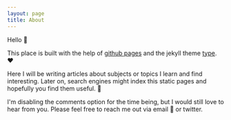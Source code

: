 ```yaml
---
layout: page
title: About
---
```


Hello 👋

This place is built with the help of [github pages](https://pages.github.com/) and the jekyll theme [type](https://github.com/aspirethemes/type). ❤️

Here I will be writing articles about subjects or topics I learn and find interesting. Later on, search engines might index this static pages and hopefully you find them useful. 📰

I'm disabling the comments option for the time being, but I would still love to hear from you. Please feel free to reach me out via email 📧 or twitter.
